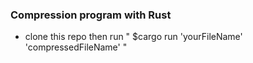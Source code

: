 ### Compression program with Rust

* clone this repo then run " $cargo  run 'yourFileName' 'compressedFileName' "